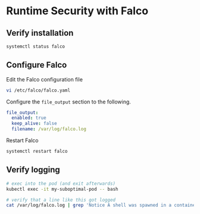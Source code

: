 # Runtime Security with Falco

## Verify installation

```bash
systemctl status falco
```

## Configure Falco

Edit the Falco configuration file

```bash
vi /etc/falco/falco.yaml
```

Configure the `file_output` section to the following.

```yaml
file_output:
  enabled: true
  keep_alive: false
  filename: /var/log/falco.log
```

Restart Falco

```bash
systemctl restart falco
```

## Verify logging

```bash
# exec into the pod (and exit afterwards)
kubectl exec -it my-suboptimal-pod -- bash

# verify that a line like this got logged
cat /var/log/falco.log | grep 'Notice A shell was spawned in a container with an attached terminal'
```
